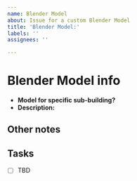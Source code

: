 ```yaml
---
name: Blender Model
about: Issue for a custom Blender Model
title: 'Blender Model:'
labels: ''
assignees: ''

---
```


# Blender Model info
- **Model for specific sub-building?** 
- **Description:** 

## Other notes

## Tasks
- [ ] TBD
